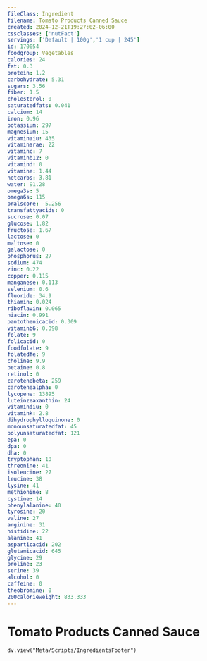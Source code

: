 ```yaml
---
fileClass: Ingredient
filename: Tomato Products Canned Sauce
created: 2024-12-21T19:27:02-06:00
cssclasses: ['nutFact']
servings: ['Default | 100g','1 cup | 245']
id: 170054
foodgroup: Vegetables
calories: 24
fat: 0.3
protein: 1.2
carbohydrate: 5.31
sugars: 3.56
fiber: 1.5
cholesterol: 0
saturatedfats: 0.041
calcium: 14
iron: 0.96
potassium: 297
magnesium: 15
vitaminaiu: 435
vitaminarae: 22
vitaminc: 7
vitaminb12: 0
vitamind: 0
vitamine: 1.44
netcarbs: 3.81
water: 91.28
omega3s: 5
omega6s: 115
pralscore: -5.256
transfattyacids: 0
sucrose: 0.07
glucose: 1.82
fructose: 1.67
lactose: 0
maltose: 0
galactose: 0
phosphorus: 27
sodium: 474
zinc: 0.22
copper: 0.115
manganese: 0.113
selenium: 0.6
fluoride: 34.9
thiamin: 0.024
riboflavin: 0.065
niacin: 0.991
pantothenicacid: 0.309
vitaminb6: 0.098
folate: 9
folicacid: 0
foodfolate: 9
folatedfe: 9
choline: 9.9
betaine: 0.8
retinol: 0
carotenebeta: 259
carotenealpha: 0
lycopene: 13895
luteinzeaxanthin: 24
vitamindiu: 0
vitamink: 2.8
dihydrophylloquinone: 0
monounsaturatedfat: 45
polyunsaturatedfat: 121
epa: 0
dpa: 0
dha: 0
tryptophan: 10
threonine: 41
isoleucine: 27
leucine: 38
lysine: 41
methionine: 8
cystine: 14
phenylalanine: 40
tyrosine: 20
valine: 27
arginine: 31
histidine: 22
alanine: 41
asparticacid: 202
glutamicacid: 645
glycine: 29
proline: 23
serine: 39
alcohol: 0
caffeine: 0
theobromine: 0
200calorieweight: 833.333
---
```


# Tomato Products Canned Sauce

```dataviewjs
dv.view("Meta/Scripts/IngredientsFooter")
```